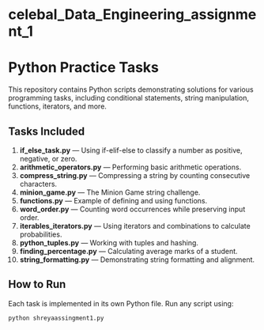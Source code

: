 # celebal_Data_Engineering_assignment_1


# Python Practice Tasks

This repository contains Python scripts demonstrating solutions for various programming tasks, including conditional statements, string manipulation, functions, iterators, and more.

## Tasks Included

1. **if_else_task.py** — Using if-elif-else to classify a number as positive, negative, or zero.
2. **arithmetic_operators.py** — Performing basic arithmetic operations.
3. **compress_string.py** — Compressing a string by counting consecutive characters.
4. **minion_game.py** — The Minion Game string challenge.
5. **functions.py** — Example of defining and using functions.
6. **word_order.py** — Counting word occurrences while preserving input order.
7. **iterables_iterators.py** — Using iterators and combinations to calculate probabilities.
8. **python_tuples.py** — Working with tuples and hashing.
9. **finding_percentage.py** — Calculating average marks of a student.
10. **string_formatting.py** — Demonstrating string formatting and alignment.

## How to Run

Each task is implemented in its own Python file. Run any script using:

```bash
python shreyaassingment1.py
